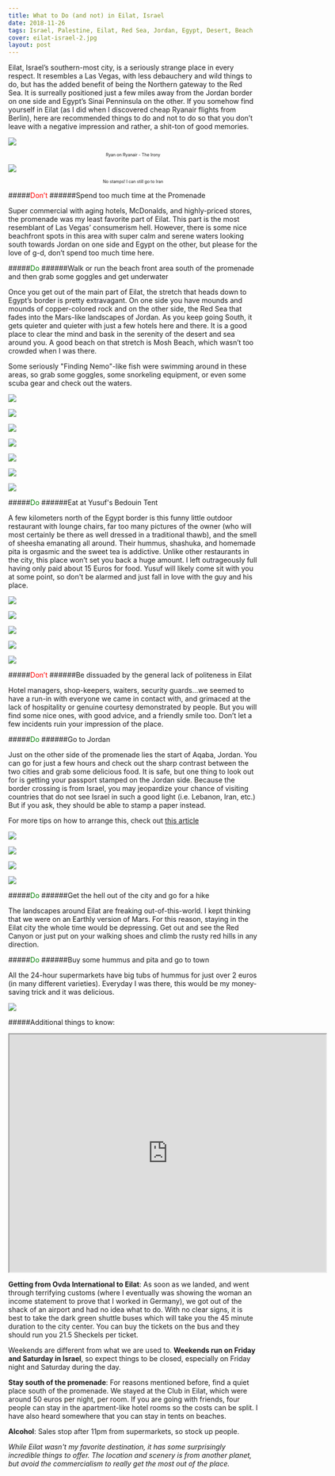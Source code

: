 ```yaml
---
title: What to Do (and not) in Eilat, Israel
date: 2018-11-26
tags: Israel, Palestine, Eilat, Red Sea, Jordan, Egypt, Desert, Beach
cover: eilat-israel-2.jpg
layout: post
---
```


Eilat, Israel’s southern-most city, is a seriously strange place in every respect. It resembles a Las Vegas, with less debauchery and wild things to do, but has the added benefit of being the Northern gateway to the Red Sea. It is surreally positioned just a few miles away from the Jordan border on one side and Egypt’s Sinai Penninsula on the other. If you somehow find yourself in Eilat (as I did when I discovered cheap Ryanair flights from Berlin), here are recommended things to do and not to do so that you don’t leave with a negative impression and rather, a shit-ton of good memories.

![](https://res.cloudinary.com/dofuzeof4/image/upload/v1543262443/The%20Hopeless%20Roamantic/eilat-israel/plane.jpg)
<center><p style="font-size: .6em;">Ryan on Ryanair - The Irony</p></center>

![](https://res.cloudinary.com/dofuzeof4/image/upload/v1543262433/The%20Hopeless%20Roamantic/eilat-israel/israel-passport.jpg)
<center><p style="font-size: .6em;">No stamps! I can still go to Iran</p></center>

#####<span style="color:red">Don’t</span>
######Spend too much time at the Promenade

Super commercial with aging hotels, McDonalds, and highly-priced stores, the promenade was my least favorite part of Eilat. This part is the most resemblant of Las Vegas’ consumerism hell. However, there is some nice beachfront spots in this area with super calm and serene waters looking south towards Jordan on one side and Egypt on the other, but please for the love of g-d, don’t spend too much time here.

#####<span style="color:green">Do</span>
######Walk or run the beach front area south of the promenade and then grab some goggles and get underwater

Once you get out of the main part of Eilat, the stretch that heads down to Egypt’s border is pretty extravagant. On one side you have mounds and mounds of copper-colored rock and on the other side, the Red Sea that fades into the Mars-like landscapes of Jordan. As you keep going South, it gets quieter and quieter with just a few hotels here and there. It is a good place to clear the mind and bask in the serenity of the desert and sea around you. A good beach on that stretch is Mosh Beach, which wasn’t too crowded when I was there.

Some seriously "Finding Nemo"-like fish were swimming around in these areas, so grab some goggles, some snorkeling equipment, or even some scuba gear and check out the waters.

![](https://res.cloudinary.com/dofuzeof4/image/upload/v1543262433/The%20Hopeless%20Roamantic/eilat-israel/red-sea.jpg)

![](https://res.cloudinary.com/dofuzeof4/image/upload/v1543262433/The%20Hopeless%20Roamantic/eilat-israel/red-sea-2.jpg)

![](https://res.cloudinary.com/dofuzeof4/image/upload/v1543262433/The%20Hopeless%20Roamantic/eilat-israel/red-sea-3.jpg)

![](https://res.cloudinary.com/dofuzeof4/image/upload/v1543262433/The%20Hopeless%20Roamantic/eilat-israel/red-sea-5.jpg)

![](https://res.cloudinary.com/dofuzeof4/image/upload/v1543262433/The%20Hopeless%20Roamantic/eilat-israel/ryan.jpg)

![](https://res.cloudinary.com/dofuzeof4/image/upload/v1543262433/The%20Hopeless%20Roamantic/eilat-israel/red-sea-6.jpg)

![](https://res.cloudinary.com/dofuzeof4/image/upload/v1543262433/The%20Hopeless%20Roamantic/eilat-israel/dog.jpg)


#####<span style="color:green">Do</span>
######Eat at Yusuf's Bedouin Tent

A few kilometers north of the Egypt border is this funny little outdoor restaurant with lounge chairs, far too many pictures of the owner (who will most certainly be there as well dressed in a traditional thawb), and the smell of sheesha emanating all around.  Their hummus, shashuka, and homemade pita is orgasmic and the sweet tea is addictive. Unlike other restaurants in the city, this place won’t set you back a huge amount. I left outrageously full having only paid about 15 Euros for food. Yusuf will likely come sit with you at some point, so don't be alarmed and just fall in love with the guy and his place.

![](https://res.cloudinary.com/dofuzeof4/image/upload/v1543262435/The%20Hopeless%20Roamantic/eilat-israel/bedouin-bar-3.jpg)

![](https://res.cloudinary.com/dofuzeof4/image/upload/v1543262435/The%20Hopeless%20Roamantic/eilat-israel/bedouin-bar.jpg)

![](https://res.cloudinary.com/dofuzeof4/image/upload/v1543262435/The%20Hopeless%20Roamantic/eilat-israel/bedouin-bar-2.jpg)

![](https://res.cloudinary.com/dofuzeof4/image/upload/v1543262435/The%20Hopeless%20Roamantic/eilat-israel/bedouin-bar-4.jpg)

![](https://res.cloudinary.com/dofuzeof4/image/upload/v1543262435/The%20Hopeless%20Roamantic/eilat-israel/bedouin-bar-6.jpg)


#####<span style="color:red">Don’t</span>
######Be dissuaded by the general lack of politeness in Eilat

Hotel managers, shop-keepers, waiters, security guards...we seemed to have a run-in with everyone we came in contact with, and grimaced at the lack of hospitality or genuine courtesy demonstrated by people. But you will find some nice ones, with good advice, and a friendly smile too. Don’t let a few incidents ruin your impression of the place.

#####<span style="color:green">Do</span>
######Go to Jordan

Just on the other side of the promenade lies the start of Aqaba, Jordan. You can go for just a few hours and check out the sharp contrast between the two cities and grab some delicious food. It is safe, but one thing to look out for is getting your passport stamped on the Jordan side. Because the border crossing is from Israel, you may jeopardize your chance of visiting countries that do not see Israel in such a good light (i.e. Lebanon, Iran, etc.) But if you ask, they should be able to stamp a paper instead.

For more tips on how to arrange this, check out [this article](https://www.touristisrael.com/get-eilat-aqaba/19589/)

![](https://res.cloudinary.com/dofuzeof4/image/upload/v1543262435/The%20Hopeless%20Roamantic/eilat-israel/eilat-jordan-side.jpg)

![](https://res.cloudinary.com/dofuzeof4/image/upload/v1543262435/The%20Hopeless%20Roamantic/eilat-israel/eilat-jordan-side-2.jpg)

![](https://res.cloudinary.com/dofuzeof4/image/upload/v1543262435/The%20Hopeless%20Roamantic/eilat-israel/eilat-jordan-side-3.jpg)

![](https://res.cloudinary.com/dofuzeof4/image/upload/v1543262435/The%20Hopeless%20Roamantic/eilat-israel/eilat-jordan-side-4.jpg)

#####<span style="color:green">Do</span>
######Get the hell out of the city and go for a hike

The landscapes around Eilat are freaking out-of-this-world. I kept thinking that we were on an Earthly version of Mars. For this reason, staying in the Eilat city the whole time would be depressing. Get out and see the Red Canyon or just put on your walking shoes and climb the rusty red hills in any direction.

#####<span style="color:green">Do</span>
######Buy some hummus and pita and go to town

All the 24-hour supermarkets have big tubs of hummus for just over 2 euros (in many different varieties). Everyday I was there, this would be my money-saving trick and it was delicious.

![](https://res.cloudinary.com/dofuzeof4/image/upload/v1543262435/The%20Hopeless%20Roamantic/eilat-israel/hummus.jpg)


#####Additional things to know:

<iframe src="https://www.google.com/maps/d/u/0/embed?mid=1B_qhdf2WSZ738P2YzFpDt3Zqy6Li5CF-" width="640" height="480" class="google-map"></iframe>

<b>Getting from Ovda International to Eilat</b>: As soon as we landed, and went through terrifying customs (where I eventually was showing the woman an income statement to prove that I worked in Germany), we got out of the shack of an airport and had no idea what to do. With no clear signs, it is best to take the dark green shuttle buses which will take you the 45 minute duration to the city center. You can buy the tickets on the bus and they should run you 21.5 Sheckels per ticket.

Weekends are different from what we are used to. <b>Weekends run on Friday and Saturday in Israel</b>, so expect things to be closed, especially on Friday night and Saturday during the day.

<b>Stay south of the promenade</b>: For reasons mentioned before, find a quiet place south of the promenade. We stayed at the Club in Eilat, which were around 50 euros per night, per room. If you are going with friends, four people can stay in the apartment-like hotel rooms so the costs can be split. I have also heard somewhere that you can stay in tents on beaches.

<b>Alcohol</b>: Sales stop after 11pm from supermarkets, so stock up people.


<em>While Eilat wasn't my favorite destination, it has some surprisingly incredible things to offer. The location and scenery is from another planet, but avoid the commercialism to really get the most out of the place.</em>



